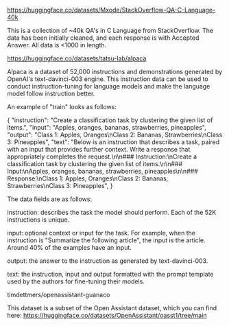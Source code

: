 https://huggingface.co/datasets/Mxode/StackOverflow-QA-C-Language-40k

This is a collection of ~40k QA's in C Language from StackOverflow. The data has been initially cleaned, and each response is with Accepted Answer. All data is <1000 in length.


https://huggingface.co/datasets/tatsu-lab/alpaca

Alpaca is a dataset of 52,000 instructions and demonstrations generated by OpenAI's text-davinci-003 engine. 
This instruction data can be used to conduct instruction-tuning for language models and make the language model follow instruction better.

An example of "train" looks as follows:

{
    "instruction": "Create a classification task by clustering the given list of items.",
    "input": "Apples, oranges, bananas, strawberries, pineapples",
    "output": "Class 1: Apples, Oranges\nClass 2: Bananas, Strawberries\nClass 3: Pineapples",
    "text": "Below is an instruction that describes a task, paired with an input that provides further context. Write a response that appropriately completes the request.\n\n### Instruction:\nCreate a classification task by clustering the given list of items.\n\n### Input:\nApples, oranges, bananas, strawberries, pineapples\n\n### Response:\nClass 1: Apples, Oranges\nClass 2: Bananas, Strawberries\nClass 3: Pineapples",
}

The data fields are as follows:

instruction: describes the task the model should perform. Each of the 52K instructions is unique.

input: optional context or input for the task. For example, when the instruction is "Summarize the following article", the input is the article. Around 40% of the examples have an input.

output: the answer to the instruction as generated by text-davinci-003.

text: the instruction, input and output formatted with the prompt template used by the authors for fine-tuning their models.


timdettmers/openassistant-guanaco

This dataset is a subset of the Open Assistant dataset, which you can find here: https://huggingface.co/datasets/OpenAssistant/oasst1/tree/main


